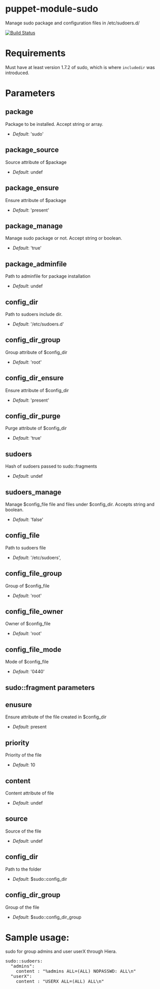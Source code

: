 puppet-module-sudo
==================

Manage sudo package and configuration files in /etc/sudoers.d/

[![Build Status](https://api.travis-ci.org/Ericsson/puppet-module-sudo.png?branch=master)](https://travis-ci.org/Ericsson/puppet-module-sudo)


# Requirements #

Must have at least version 1.7.2 of sudo, which is where `includedir` was introduced.

# Parameters #

package
-------
Package to be installed. Accept string or array.

- *Default*: 'sudo'

package_source
--------------
Source attribute of $package

- *Default*: undef

package_ensure
--------------
Ensure attribute of $package

- *Default*: 'present'

package_manage
--------------
Manage sudo package or not. Accept string or boolean.

- *Default*: 'true'

package_adminfile
-----------------
Path to adminfile for package installation

- *Default*: undef

config_dir
----------
Path to sudoers include dir.

- *Default*: '/etc/sudoers.d'

config_dir_group
----------------
Group attribute of $config_dir

- *Default*: 'root'

config_dir_ensure
-----------------
Ensure attribute of $config_dir

- *Default*: 'present'

config_dir_purge
----------------
Purge attribute of $config_dir

- *Default*: 'true'

sudoers
-------
Hash of sudoers passed to sudo::fragments

- *Default*: undef

sudoers_manage
--------------
Manage $config_file file and files under $config_dir. Accepts string and boolean.

- *Default*: 'false'

config_file
-----------
Path to sudoers file

- *Default*: '/etc/sudoers',

config_file_group
-----------------
Group of $config_file

- *Default*: 'root'

config_file_owner
-----------------
Owner of $config_file

- *Default*: 'root'

config_file_mode
-----------------
Mode of $config_file

- *Default*: '0440'

## sudo::fragment parameters

enusure
-------
Ensure attribute of the file created in $config_dir

- *Default*: present

priority
--------
Priority of the file

- *Default*: 10

content
-------
Content attribute of file

- *Default*: undef

source
------
Source of the file

- *Default*: undef

config_dir
----------
Path to the folder

- *Default*: $sudo::config_dir

config_dir_group
----------------
Group of the file

- *Default*: $sudo::config_dir_group

# Sample usage:
 sudo for group admins and user userX through Hiera.

<pre>
sudo::sudoers:
  "admins":
    content : "%admins ALL=(ALL) NOPASSWD: ALL\n"
  "userX":
    content : "USERX ALL=(ALL) ALL\n"
</pre>

